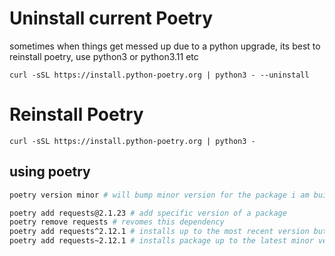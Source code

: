 # Uninstall current Poetry

sometimes when things get messed up due to a python upgrade, its best to
reinstall poetry, use python3 or python3.11 etc

`curl -sSL https://install.python-poetry.org | python3 - --uninstall`

# Reinstall Poetry

`curl -sSL https://install.python-poetry.org | python3 -`

## using poetry

```bash
poetry version minor # will bump minor version for the package i am building
```

```bash
poetry add requests@2.1.23 # add specific version of a package
poetry remove requests # revomes this dependency
poetry add requests^2.12.1 # installs up to the most recent version but not the major could go to 2.31.2 etc
poetry add requests~2.12.1 # installs package up to the latest minor version, 2.12.13
```
